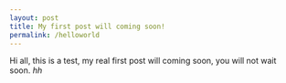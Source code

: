 ```yaml
---
layout: post
title: My first post will coming soon!
permalink: /helloworld
---
```


Hi all, this is a test, my real first post will coming soon,
you will not wait soon.
*hh*
